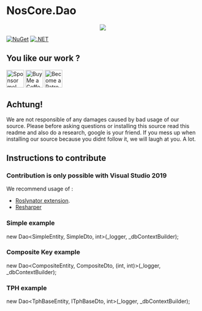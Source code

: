 # NosCore.Dao #

<p align="center">
  <img src="https://cdn.discordapp.com/attachments/319565884454731795/426892646288457728/N2.png"/>
</p>

[![NuGet](https://img.shields.io/nuget/v/NosCore.Dao.svg?style=flat-square)](https://www.nuget.org/packages/NosCore.Dao/)
[![.NET](https://github.com/NosCoreIO/NosCore.Dao/actions/workflows/dotnet.yml/badge.svg?branch=master)](https://github.com/NosCoreIO/NosCore.Dao/actions/workflows/dotnet.yml)

## You like our work ? ##
<a href='https://github.com/sponsors/0Lucifer0' target='_blank'><img height='48' style='border:0px;height:46px;' src='https://i.gyazo.com/47b2ca2eb6e1ce38d02b04c410e1c82a.png' border='0' alt='Sponsor me!' /></a>
<a href='https://ko-fi.com/A3562BQV' target='_blank'><img height='46' style='border:0px;height:46px;' src='https://az743702.vo.msecnd.net/cdn/kofi3.png?v=0' border='0' alt='Buy Me a Coffee at ko-fi.com' /></a> 
<a href='https://www.patreon.com/bePatron?u=6503887' target='_blank'><img height='46' style='border:0px;height:46px;' src='https://c5.patreon.com/external/logo/become_a_patron_button@2x.png' border='0' alt='Become a Patron!' /></a>

## Achtung! ##
We are not responsible of any damages caused by bad usage of our source. Please before asking questions or installing this source read this readme and also do a research, google is your friend. If you mess up when installing our source because you didnt follow it, we will laugh at you. A lot.

## Instructions to contribute ##

### Contribution is only possible with Visual Studio 2019 ###
We recommend usage of : 
* [Roslynator extension](https://github.com/JosefPihrt/Roslynator).
* [Resharper](https://www.jetbrains.com/resharper/)

### Simple example
new Dao<SimpleEntity, SimpleDto, int>(_logger, _dbContextBuilder);

### Composite Key example
new Dao<CompositeEntity, CompositeDto, (int, int)>(_logger, _dbContextBuilder);

### TPH example
new Dao<TphBaseEntity, ITphBaseDto, int>(_logger, _dbContextBuilder);
